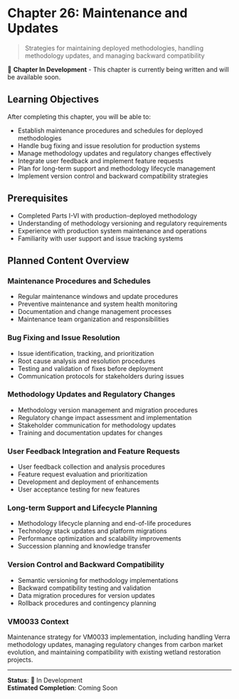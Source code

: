 # Chapter 26: Maintenance and Updates

> Strategies for maintaining deployed methodologies, handling methodology updates, and managing backward compatibility

🚧 **Chapter In Development** - This chapter is currently being written and will be available soon.

## Learning Objectives

After completing this chapter, you will be able to:

- Establish maintenance procedures and schedules for deployed methodologies
- Handle bug fixing and issue resolution for production systems
- Manage methodology updates and regulatory changes effectively
- Integrate user feedback and implement feature requests
- Plan for long-term support and methodology lifecycle management
- Implement version control and backward compatibility strategies

## Prerequisites

- Completed Parts I-VI with production-deployed methodology
- Understanding of methodology versioning and regulatory requirements
- Experience with production system maintenance and operations
- Familiarity with user support and issue tracking systems

## Planned Content Overview

### Maintenance Procedures and Schedules
- Regular maintenance windows and update procedures
- Preventive maintenance and system health monitoring
- Documentation and change management processes
- Maintenance team organization and responsibilities

### Bug Fixing and Issue Resolution
- Issue identification, tracking, and prioritization
- Root cause analysis and resolution procedures
- Testing and validation of fixes before deployment
- Communication protocols for stakeholders during issues

### Methodology Updates and Regulatory Changes
- Methodology version management and migration procedures
- Regulatory change impact assessment and implementation
- Stakeholder communication for methodology updates
- Training and documentation updates for changes

### User Feedback Integration and Feature Requests
- User feedback collection and analysis procedures
- Feature request evaluation and prioritization
- Development and deployment of enhancements
- User acceptance testing for new features

### Long-term Support and Lifecycle Planning
- Methodology lifecycle planning and end-of-life procedures
- Technology stack updates and platform migrations
- Performance optimization and scalability improvements
- Succession planning and knowledge transfer

### Version Control and Backward Compatibility
- Semantic versioning for methodology implementations
- Backward compatibility testing and validation
- Data migration procedures for version updates
- Rollback procedures and contingency planning

### VM0033 Context
Maintenance strategy for VM0033 implementation, including handling Verra methodology updates, managing regulatory changes from carbon market evolution, and maintaining compatibility with existing wetland restoration projects.

---

**Status**: 🚧 In Development  
**Estimated Completion**: Coming Soon